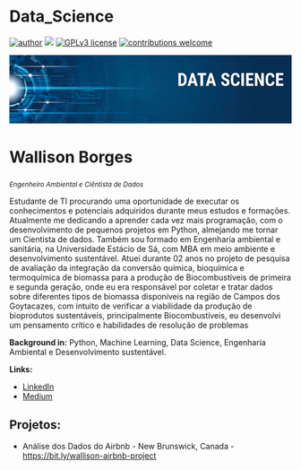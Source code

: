 # Data_Science
[![author](https://img.shields.io/badge/author-Wallison-red.svg)](https://www.linkedin.com/in/wallison-borges-48312516a/) [![](https://img.shields.io/badge/python-3.7+-blue.svg)](https://www.python.org/downloads/release/python-365/) [![GPLv3 license](https://img.shields.io/badge/License-GPLv3-blue.svg)](http://perso.crans.org/besson/LICENSE.html) [![contributions welcome](https://img.shields.io/badge/contributions-welcome-brightgreen.svg?style=flat)](https://github.com/carlosfab/data_science/issues)

<p align="center">
  <img src="banner.png" >
</p>

# Wallison Borges
<sub>*Engenheiro Ambiental e Ciêntista de Dados* </sub>

Estudante de TI procurando uma oportunidade de executar os conhecimentos e potenciais adquiridos durante meus estudos e formações. Atualmente me dedicando a aprender cada vez mais programação, com o desenvolvimento de pequenos projetos em Python, almejando me tornar um Cientista de dados.
Também sou formado em Engenharia ambiental e sanitária, na Universidade Estácio de Sá, com MBA em meio ambiente e desenvolvimento sustentável. 
Atuei durante 02 anos no projeto de pesquisa de avaliação da integração da conversão química, bioquímica e termoquímica de biomassa para a produção de Biocombustíveis de primeira e segunda geração, onde eu era responsável por coletar e tratar dados sobre diferentes tipos de biomassa disponíveis na região de Campos dos Goytacazes, com intuito de verificar a viabilidade da produção de bioprodutos sustentáveis, principalmente Biocombustíveis, eu desenvolvi um pensamento crítico e habilidades de resolução de problemas

**Background in:** Python, Machine Learning, Data Science, Engenharia Ambiental e Desenvolvimento sustentável.

**Links:**
* [LinkedIn](https://www.linkedin.com/in/wallison-borges-48312516a/)
* [Medium](https://medium.com/@itzborges)


## Projetos:
* Análise dos Dados do Airbnb - New Brunswick, Canada - https://bit.ly/wallison-airbnb-project
